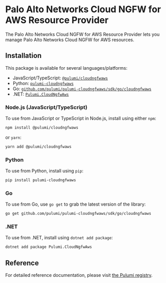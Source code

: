 # Palo Alto Networks Cloud NGFW for AWS Resource Provider

The Palo Alto Networks Cloud NGFW for AWS Resource Provider lets you manage  Palo Alto Networks Cloud NGFW for AWS resources.

## Installation

This package is available for several languages/platforms:

- JavaScript/TypeScript: [`@pulumi/cloudngfwaws`](https://www.npmjs.com/package/@pulumi/cloudngfwaws)
- Python: [`pulumi-cloudngfwaws`](https://pypi.org/project/pulumi-cloudngfwaws/)
- Go: [`github.com/pulumi/pulumi-cloudngfwaws/sdk/go/cloudngfwaws`](https://pkg.go.dev/github.com/pulumi/pulumi-cloudngfwaws/sdk/go/cloudngfwaws)
- .NET: [`Pulumi.CloudNgfwAws`](https://www.nuget.org/packages/Pulumi.CloudNgfwAws)

### Node.js (JavaScript/TypeScript)

To use from JavaScript or TypeScript in Node.js, install using either `npm`:

```bash
npm install @pulumi/cloudngfwaws
```

or `yarn`:

```bash
yarn add @pulumi/cloudngfwaws
```

### Python

To use from Python, install using `pip`:

```bash
pip install pulumi-cloudngfwaws
```

### Go

To use from Go, use `go get` to grab the latest version of the library:

```bash
go get github.com/pulumi/pulumi-cloudngfwaws/sdk/go/cloudngfwaws
```

### .NET

To use from .NET, install using `dotnet add package`:

```bash
dotnet add package Pulumi.CloudNgfwAws
```

## Reference

For detailed reference documentation, please visit [the Pulumi registry](https://www.pulumi.com/registry/packages/meraki/api-docs/).
